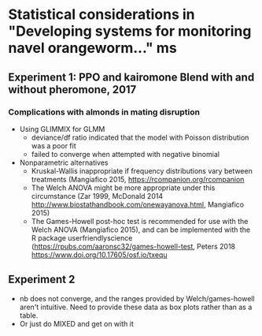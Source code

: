 # Statistical considerations in "Developing systems for monitoring navel orangeworm..." ms

## Experiment 1: PPO and kairomone Blend with and without pheromone, 2017

### Complications with almonds in mating disruption
 - Using GLIMMIX for GLMM
    - deviance/df ratio indicated that the model with Poisson distribution 
	was a poor fit
	- failed to converge when attempted with negative binomial
 - Nonparametric alternatives
    - Kruskal-Wallis inappropriate if frequency distributions vary between
	treatments (Mangiafico 2015, https://rcompanion.org/rcompanion
    - The Welch ANOVA might be more appropriate under this circumstance 
	(Zar 1999, McDonald 2014 http://www.biostathandbook.com/onewayanova.html, 
	Mangiafico 2015)
    - The Games-Howell post-hoc test is recommended for use with the Welch 
	ANOVA (Mangiafico 2015), and can be implemented with the R package 
	userfriendlyscience (https://rpubs.com/aaronsc32/games-howell-test, 
	Peters 2018 https://www.doi.org/10.17605/osf.io/txequ	

## Experiment 2
 - nb does not converge, and the ranges provided by Welch/games-howell
 aren't intuitive. Need to provide these data as box plots rather than
 as a table.
 - Or just do MIXED and get on with it